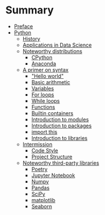 # Summary

- [Preface](chapter_1.md)
- [Python](python/summary.md)
    - [History]()
    - [Applications in Data Science]()
    - [Noteworthy distributions]()
        - [CPython]()
        - [Anaconda]()
    - [A primer on syntax]()
        - ["Hello world"]()
        - [Basic arithmetic]()
        - [Variables]()
        - [For loops]()
        - [While loops]()
        - [Functions]()
        - [Builtin containers]()
        - [Introduction to modules]()
        - [Introduction to packages]()
        - [import this]()
        - [Introduction to libraries]()
    - [Intermission]()
        - [Code Style]()
        - [Project Structure]()
    - [Noteworthy third-party libraries](python/third_party_libs/readme.md)
        - [Poetry]()
        - [Jupyter Notebook]()
        - [Numpy]()
        - [Pandas]()
        - [SciPy]()
        - [matplotlib]()
        - [Seaborn]()